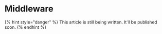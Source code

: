 # Middleware

{% hint style="danger" %}
This article is still being written. It'll be published soon.
{% endhint %}
